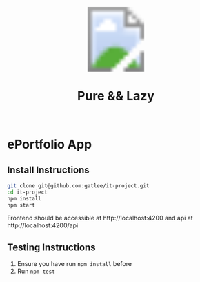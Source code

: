 <p align="center">
    <svg width="150" height="150">
        <image xlink:href="https://upload.wikimedia.org/wikipedia/commons/3/39/Lambda_lc.svg?sanitize=true" width="150" height="150"/>
    </svg>
</p>
<h1 style="text-align:center">
    Pure && Lazy
</h1>
<div align="center" style="margin:auto">
    <svg width=59 height=20>
        <image xlink:href="https://heroku-ci-badge-pure-and-lazy.herokuapp.com/last.svg?sanitize=true"/>
    </svg>
</div>

# ePortfolio App

## Install Instructions

```sh
git clone git@github.com:gatlee/it-project.git
cd it-project
npm install
npm start
```

Frontend should be accessible at http://localhost:4200 and api at http://localhost:4200/api

## Testing Instructions

1. Ensure you have run `npm install` before
2. Run `npm test`
